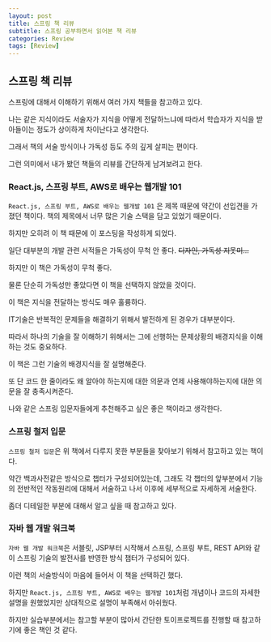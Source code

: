 ```yaml
---
layout: post
title: 스프링 책 리뷰
subtitle: 스프링 공부하면서 읽어본 책 리뷰
categories: Review
tags: [Review]
---
```

## 스프링 책 리뷰

스프링에 대해서 이해하기 위해서 여러 가지 책들을 참고하고 있다. 

나는 같은 지식이라도 서술자가 지식을 어떻게 전달하느냐에 따라서 학습자가 지식을 받아들이는 정도가 상이하게 차이난다고 생각한다.

그래서 책의 서술 방식이나 가독성 등도 주의 깊게 살피는 편이다. 

그런 의미에서 내가 봤던 책들의 리뷰를 간단하게 남겨보려고 한다.

### React.js, 스프링 부트, AWS로 배우는 웹개발 101

`React.js, 스프링 부트, AWS로 배우는 웹개발 101` 은 제목 때문에 약간이 선입견을 가졌던 책이다. 책의 제목에서 너무 많은 기술 스택을 담고 있었기 때문이다.

하지만 오히려 이 책 때문에 이 포스팅을 작성하게 되었다. 

일단 대부분의 개발 관련 서적들은 가독성이 무척 안 좋다. ~~디자인, 가독성 지못미...~~

하지만 이 책은 가독성이 무척 좋다. 

물론 단순히 가독성만 좋았다면 이 책을 선택하지 않았을 것이다. 

이 책은 지식을 전달하는 방식도 매우 훌륭하다.

IT기술은 반복적인 문제들을 해결하기 위해서 발전하게 된 경우가 대부분이다. 

따라서 하나의 기술을 잘 이해하기 위해서는 그에 선행하는 문제상황의 배경지식을 이해하는 것도 중요하다. 

이 책은 그런 기술의 배경지식을 잘 설명해준다.

또 단 코드 한 줄이라도 왜 알아야 하는지에 대한 의문과 언제 사용해야하는지에 대한 의문을 잘 충족시켜준다.

나와 같은 스프링 입문자들에게 추천해주고 싶은 좋은 책이라고 생각한다.

### 스프링 철저 입문

`스프링 철저 입문`은 위 책에서 다루지 못한 부분들을 찾아보기 위해서 참고하고 있는 책이다.

약간 백과사전같은 방식으로 챕터가 구성되어있는데, 그래도 각 챕터의 앞부분에서 기능의 전반적인 작동원리에 대해서 서술하고 나서 이후에 세부적으로 자세하게 서술한다. 

좀더 디테일한 부분에 대해서 알고 싶을 때 참고하고 있다. 

### 자바 웹 개발 워크북

`자바 웹 개발 워크북`은 서블릿, JSP부터 시작해서 스프링, 스프링 부트, REST API와 같이 스프링 기술의 발전사를 반영한 방식 챕터가 구성되어 있다.

이런 책의 서술방식이 마음에 들어서 이 책을 선택하긴 했다.

하지만 `React.js, 스프링 부트, AWS로 배우는 웹개발 101`처럼 개념이나 코드의 자세한 설명을 원했었지만 상대적으로 설명이 부족해서 아쉬웠다.

하지만 실습부분에서는 참고할 부분이 많아서 간단한 토이프로젝트를 진행할 때 참고하기에 좋은 책인 것 같다. 